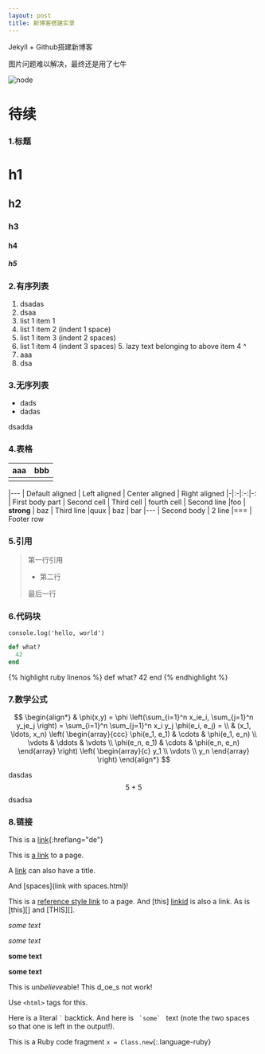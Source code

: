 ```yaml
---
layout: post
title: 新博客搭建实录
---
```

Jekyll + Github搭建新博客

图片问题难以解决，最终还是用了七牛

![node](http://7xtfpb.com1.z0.glb.clouddn.com/post/node.png)
# 待续

### 1.标题
# h1
## h2
### h3
#### h4
##### h5

### 2.有序列表
1. dsadas
2. dsaa
1. list 1 item 1
 2. list 1 item 2 (indent 1 space)
  3. list 1 item 3 (indent 2 spaces)
   4. list 1 item 4  (indent 3 spaces)
    5. lazy text belonging to above item 4
^
1. aaa
2. dsa

### 3.无序列表
- dads
- dadas

dsadda
### 4.表格

|aaa|bbb
|:-:|-:
| |

|---
| Default aligned | Left aligned | Center aligned | Right aligned
|-|:-|:-:|-:
| First body part | Second cell | Third cell | fourth cell
| Second line |foo | **strong** | baz
| Third line |quux | baz | bar
|---
| Second body
| 2 line
|===
| Footer row

### 5.引用
> 第一行引用
>
> * 第二行
>
> 最后一行

### 6.代码块
    console.log('hello, world')

```ruby
def what?
  42
end
```

{% highlight ruby linenos %}
def what?
  42
end
{% endhighlight %}

### 7.数学公式

$$
\begin{align*}
  & \phi(x,y) = \phi \left(\sum_{i=1}^n x_ie_i, \sum_{j=1}^n y_je_j \right)
  = \sum_{i=1}^n \sum_{j=1}^n x_i y_j \phi(e_i, e_j) = \\
  & (x_1, \ldots, x_n) \left( \begin{array}{ccc}
      \phi(e_1, e_1) & \cdots & \phi(e_1, e_n) \\
      \vdots & \ddots & \vdots \\
      \phi(e_n, e_1) & \cdots & \phi(e_n, e_n)
    \end{array} \right)
  \left( \begin{array}{c}
      y_1 \\
      \vdots \\
      y_n
    \end{array} \right)
\end{align*}
$$

dasdas $$ 5 + 5 $$ dsadsa

### 8.链接
This is a [link](http://example.com){:hreflang="de"}

This is [a link](http://rubyforge.org) to a page.

A [link](../test "local URI") can also have a title.

And [spaces](link with spaces.html)!

This is a [reference style link][linkid] to a page. And [this]
[linkid] is also a link. As is [this][] and [THIS][].

[linkid]: http://www.example.com/ "Optional Title"

*some text*

_some text_

**some text**

__some text__

This is un*believe*able! This d_oe_s not work!

Use `<html>` tags for this.

Here is a literal `` ` `` backtick.
And here is ``  `some`  `` text (note the two spaces so that one is left
in the output!).

This is a Ruby code fragment `x = Class.new`{:.language-ruby}
